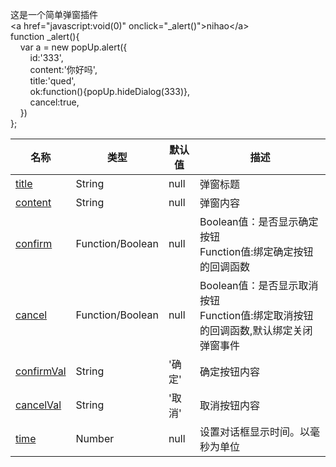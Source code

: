 这是一个简单弹窗插件<br> 
&lt;a href=&quot;javascript:void(0)&quot; onclick=&quot;_alert()&quot;&gt;nihao&lt;/a&gt;<br>
function _alert(){<br>
&nbsp;&nbsp;&nbsp;&nbsp;var a = new popUp.alert({  <br>
&nbsp;&nbsp;&nbsp;&nbsp;&nbsp;&nbsp;&nbsp;&nbsp;id:'333',  <br>
&nbsp;&nbsp;&nbsp;&nbsp;&nbsp;&nbsp;&nbsp;&nbsp;content:'你好吗',  <br>
&nbsp;&nbsp;&nbsp;&nbsp;&nbsp;&nbsp;&nbsp;&nbsp;title:'qued',  <br>
&nbsp;&nbsp;&nbsp;&nbsp;&nbsp;&nbsp;&nbsp;&nbsp;ok:function(){popUp.hideDialog(333)},  <br>
&nbsp;&nbsp;&nbsp;&nbsp;&nbsp;&nbsp;&nbsp;&nbsp;cancel:true,  <br>
&nbsp;&nbsp;&nbsp;&nbsp;})  <br>
};  <br>
<table class="table">
        <thead>
            <tr>
            <th class="parameter">名称</th>
            <th class="type">类型</th>
            <th class="default">默认值</th>
            <th class="note">描述</th>
            </tr>
        </thead>
        <tbody>
            <tr>
                <td>
                    <a href="#title">title</a>
                </td>
                <td>String</td>
                <td>null</td>
                <td>弹窗标题</td>
            </tr>
            <tr>
            	<td>
                    <a href="#title">content</a>
                </td>
                <td>String</td>
                <td>null</td>
                <td>弹窗内容</td>
            </tr>
            <tr>
            	<td>
                    <a href="#title">confirm</a>
                </td>
                <td>Function/Boolean</td>
                <td>null</td>
                <td>Boolean值：是否显示确定按钮<br>Function值:绑定确定按钮的回调函数</td>
            </tr>
            <tr>
            	<td>
                    <a href="#title">cancel</a>
                </td>
                <td>Function/Boolean</td>
                <td>null</td>
                <td>Boolean值：是否显示取消按钮<br>Function值:绑定取消按钮的回调函数,默认绑定关闭弹窗事件</td>
            </tr>
            <tr>
            	<td>
                    <a href="#title">confirmVal</a>
                </td>
                <td>String</td>
                <td>'确定'</td>
                <td>确定按钮内容</td>
            </tr>
            <tr>
            	<td>
                    <a href="#title">cancelVal</a>
                </td>
                <td>String</td>
                <td>'取消'</td>
                <td>取消按钮内容</td>
            </tr>
            <tr>
            	<td>
                    <a href="#title">time</a>
                </td>
                <td>Number</td>
                <td>null</td>
                <td>设置对话框显示时间。以毫秒为单位</td>
            </tr>
        </tbody>
    </table>
